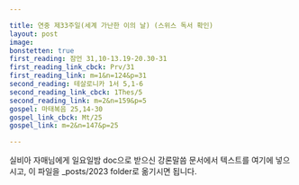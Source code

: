 ```yaml
---

title: 연중 제33주일(세계 가난한 이의 날) (스위스 독서 확인)
layout: post 
image: 
bonstetten: true
first_reading: 잠언 31,10-13.19-20.30-31
first_reading_link_cbck: Prv/31
first_reading_link: m=1&n=124&p=31
second_reading: 테살로니카 1서 5,1-6
second_reading_link_cbck: 1Thes/5
second_reading_link: m=2&n=159&p=5
gospel: 마태복음 25,14-30
gospel_link_cbck: Mt/25
gospel_link: m=2&n=147&p=25

---
```



실비아 자매님에게 일요일밤 doc으로 받으신
강론말씀 문서에서
텍스트를 여기에 넣으시고,
이 파일을 _posts/2023 folder로 옮기시면 됩니다.
